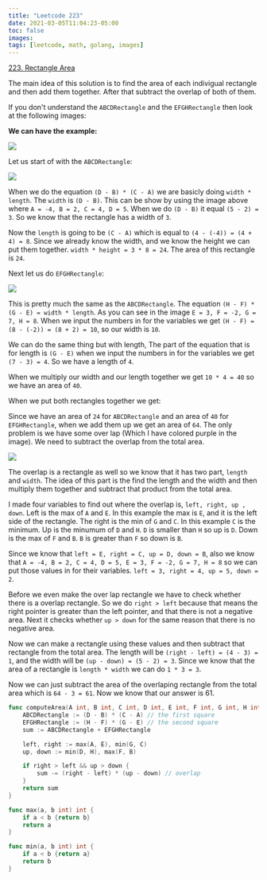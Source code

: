```yaml
---
title: "Leetcode 223"
date: 2021-03-05T11:04:23-05:00
toc: false
images:
tags: [leetcode, math, golang, images]
---
```


[223. Rectangle Area](https://leetcode.com/problems/rectangle-area/)


The main idea of this solution is to find the area of each indivigual rectangle and then add them together. After that subtract the overlap of both of them.

If you don't understand the `ABCDRectangle` and the `EFGHRectangle` then look at the following images:

**We can have the example:**

![](https://i.imgur.com/St26i3w.jpg)

Let us start of with the `ABCDRectangle`:

![](https://i.imgur.com/Td0G3vB.jpg)

When we do the equation `(D - B) * (C - A)` we are basicly doing `width * length`. The `width` is `(D - B)`. This can be show by using the image above where `A = -4, B = 2, C = 4, D = 5`. When we do `(D - B)` it equal `(5 - 2) = 3`. So we know that the rectangle has a width of `3`.

Now the `length` is going to be `(C - A)` which is equal to `(4 - (-4)) = (4 + 4) = 8`. Since we already know the width, and we know the height we can put them together. `width * height = 3 * 8 = 24`. The area of this rectangle is `24`.

Next let us do `EFGHRectangle`:

![](https://i.imgur.com/D1uXC5Q.jpg)

This is pretty much the same as the `ABCDRectangle`. The equation `(H - F) * (G - E) = width * length`. As you can see in the image `E = 3, F = -2, G = 7, H = 8`. When we input the numbers in for the variables we get `(H - F) = (8 - (-2)) = (8 + 2) = 10`, so our width is `10`.

We can do the same thing but with length, The part of the equation that is for length is `(G - E)` when we input the numbers in for the variables we get `(7 - 3) = 4`. So we have a length of `4`.

When we multiply our width and our length together we get `10 * 4 = 40` so we have an area of `40`.

When we put both rectangles together we get:


Since we have an area of `24` for `ABCDRectangle` and an area of `40` for `EFGHRectangle`, when we add them up we get an area of `64`. The only problem is we have some over lap (Which I have colored purple in the image). We need to subtract the overlap from the total area.

![](https://i.imgur.com/GBuwLLv.jpg)


The overlap is a rectangle as well so we know that it has two part, `length` and `width`. The idea of this part is the find the length and the width and then multiply them together and subtract that product from the total area.

I made four variables to find out where the overlap is, `left, right, up , down`. Left is the max of `A` and `E`. In this example the max is `E`, and it is the left side of the rectangle. The right is the min of `G` and `C`. In this example `C` is the minimum. Up is the minumum of `D` and `H`. `D` is smaller than `H` so up is `D`. Down is the max of `F` and `B`. `B` is greater than `F` so down is `B`.

Since we know that `left = E, right = C, up = D, down = B`, also we know that `A = -4, B = 2, C = 4, D = 5, E = 3, F = -2, G = 7, H = 8` so we can put those values in for their variables. `left = 3, right = 4, up = 5, down = 2`.

Before we even make the over lap rectangle we have to check whether there is a overlap rectangle. So we do `right > left` because that means the right pointer is greater than the left pointer, and that there is not a negative area. Next it checks whether `up > down` for the same reason that there is no negative area.

Now we can make a rectangle using these values and then subtract that rectangle from the total area. The length will be `(right - left) = (4 - 3) = 1`, and the width will be `(up - down) = (5 - 2) = 3`. Since we know that the area of a rectangle is `length * width` we can do `1 * 3 = 3`.

Now we can just subtract the area of the overlaping rectangle from the total area which is `64 - 3 = 61`. Now we know that our answer is 61.

``` go
func computeArea(A int, B int, C int, D int, E int, F int, G int, H int) int {
    ABCDRectangle := (D - B) * (C - A) // the first square
    EFGHRectangle := (H - F) * (G - E) // the second square
    sum := ABCDRectangle + EFGHRectangle

    left, right := max(A, E), min(G, C)
    up, down := min(D, H), max(F, B)

    if right > left && up > down {
        sum -= (right - left) * (up - down) // overlap
    }
    return sum
}

func max(a, b int) int {
    if a < b {return b}
    return a
}

func min(a, b int) int {
    if a < b {return a}
    return b
}
```